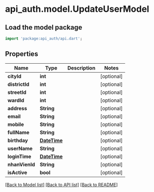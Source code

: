# api_auth.model.UpdateUserModel

## Load the model package
```dart
import 'package:api_auth/api.dart';
```

## Properties
Name | Type | Description | Notes
------------ | ------------- | ------------- | -------------
**cityId** | **int** |  | [optional] 
**districtId** | **int** |  | [optional] 
**streetId** | **int** |  | [optional] 
**wardId** | **int** |  | [optional] 
**address** | **String** |  | [optional] 
**email** | **String** |  | [optional] 
**mobile** | **String** |  | [optional] 
**fullName** | **String** |  | [optional] 
**birthday** | [**DateTime**](DateTime.md) |  | [optional] 
**userName** | **String** |  | [optional] 
**loginTime** | [**DateTime**](DateTime.md) |  | [optional] 
**nhanVienId** | **String** |  | [optional] 
**isActive** | **bool** |  | [optional] 

[[Back to Model list]](../README.md#documentation-for-models) [[Back to API list]](../README.md#documentation-for-api-endpoints) [[Back to README]](../README.md)



